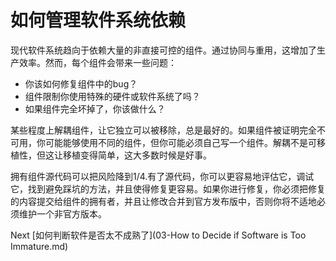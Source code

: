 # 如何管理软件系统依赖

现代软件系统趋向于依赖大量的非直接可控的组件。通过协同与重用，这增加了生产效率。然而，每个组件会带来一些问题：

- 你该如何修复组件中的bug？
- 组件限制你使用特殊的硬件或软件系统了吗？
- 如果组件完全坏掉了，你该做什么？

某些程度上解耦组件，让它独立可以被移除，总是最好的。如果组件被证明完全不可用，你可能能够使用不同的组件，但你可能必须自己写一个组件。解耦不是可移植性，但这让移植变得简单，这大多数时候是好事。

拥有组件源代码可以把风险降到1/4.有了源代码，你可以更容易地评估它，调试它，找到避免踩坑的方法，并且使得修复更容易。如果你进行修复，你必须把修复的内容提交给组件的拥有者，并且让修改合并到官方发布版中，否则你将不适地必须维护一个非官方版本。

Next [如何判断软件是否太不成熟了](03-How to Decide if Software is Too Immature.md)
